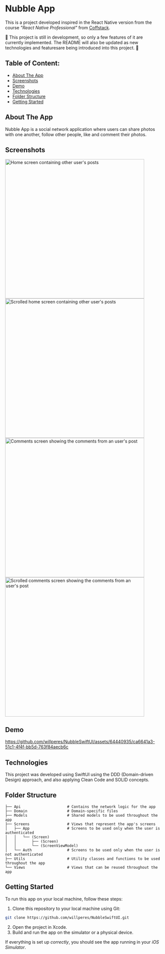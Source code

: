# Nubble App

This is a project developed inspired in the React Native version from the course _"React Native Professional"_ from [Coffstack](https://coffstack.com.br).

🚧 This project is still in development, so only a few features of it are currently implemented. The README will also be updated as new technologies and featuresare being introduced into this project. 🚧

## Table of Content:

- [About The App](#about-the-app)
- [Screenshots](#screenshots)
- [Demo](#demo)
- [Technologies](#technologies)
- [Folder Structure](#folder-structure)
- [Getting Started](#getting-started)

## About The App

Nubble App is a social network application where users can share photos with one another, follow other people, like and comment their photos.

## Screenshots

<div style="flex-direction: row;">
  <img src="https://i.imgur.com/fldFHKp.png" alt="Home screen containing other user's posts" height="450" />
  <img src="https://i.imgur.com/5o39C7K.png" alt="Scrolled home screen containing other user's posts" height="450" />
  <br/>
  <img src="https://i.imgur.com/Fm6S8Ha.png" alt="Comments screen showing the comments from an user's post" height="450" />
  <img src="https://i.imgur.com/Hp5f5ab.png" alt="Scrolled comments screen showing the comments from an user's post" height="450" />
</div>

## Demo

https://github.com/willperes/NubbleSwiftUI/assets/64440935/ca6641a3-51c1-4f4f-bb5d-763f84aecb6c

## Technologies

This project was developed using SwiftUI using the DDD (Domain-driven Design) approach, and also applying Clean Code and SOLID concepts.

## Folder Structure

```
├── Api                     # Contains the network logic for the app
├── Domain                  # Domain-specific files
├── Models                  # Shared models to be used throughout the app
├── Screens                 # Views that represent the app's screens
│   ├── App                 # Screens to be used only when the user is authenticated
│   │   └── (Screen)
│   │       ├── (Screen)
│   │       └── (ScreenViewModel)
│   └── Auth                # Screens to be used only when the user is not authenticated
├── Utils                   # Utility classes and functions to be used throughout the app
└── Views                   # Views that can be reused throughout the app
```

## Getting Started

To run this app on your local machine, follow these steps:

1. Clone this repository to your local machine using Git:

```bash
git clone https://github.com/willperes/NubbleSwiftUI.git
```

2. Open the project in Xcode.
3. Build and run the app on the simulator or a physical device.

If everything is set up _correctly_, you should see the app running in your _iOS Simulator_.
